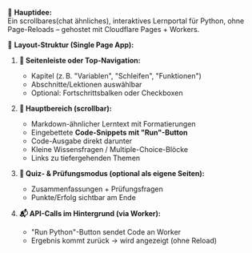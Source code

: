🔹 **Hauptidee:**  
Ein scrollbares(chat ähnliches), interaktives Lernportal für Python, ohne Page-Reloads – gehostet mit Cloudflare Pages + Workers.

🔹 **Layout-Struktur (Single Page App):**  
1. **🧭 Seitenleiste oder Top-Navigation:**  
   - Kapitel (z. B. "Variablen", "Schleifen", "Funktionen")  
   - Abschnitte/Lektionen auswählbar  
   - Optional: Fortschrittsbalken oder Checkboxen

2. **📜 Hauptbereich (scrollbar):**  
   - Markdown-ähnlicher Lerntext mit Formatierungen  
   - Eingebettete **Code-Snippets mit "Run"-Button**  
   - Code-Ausgabe direkt darunter  
   - Kleine Wissensfragen / Multiple-Choice-Blöcke  
   - Links zu tiefergehenden Themen

3. **🧪 Quiz- & Prüfungsmodus (optional als eigene Seiten):**  
   - Zusammenfassungen + Prüfungsfragen  
   - Punkte/Erfolg sichtbar am Ende

4. **📬 API-Calls im Hintergrund (via Worker):**  
   - "Run Python"-Button sendet Code an Worker  
   - Ergebnis kommt zurück → wird angezeigt (ohne Reload)